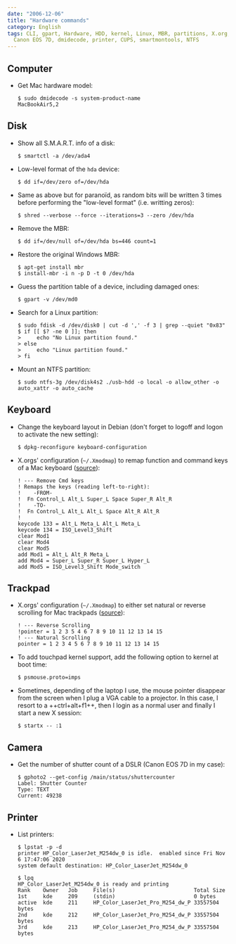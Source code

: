 ```yaml
---
date: "2006-12-06"
title: "Hardware commands"
category: English
tags: CLI, gpart, Hardware, HDD, kernel, Linux, MBR, partitions, X.org, gphoto, DSLR,
  Canon EOS 7D, dmidecode, printer, CUPS, smartmontools, NTFS
---
```


## Computer

- Get Mac hardware model:

  ```shell-session
  $ sudo dmidecode -s system-product-name
  MacBookAir5,2
  ```

## Disk

- Show all S.M.A.R.T. info of a disk:

  ```shell-session
  $ smartctl -a /dev/ada4
  ```

- Low-level format of the `hda` device:

  ```shell-session
  $ dd if=/dev/zero of=/dev/hda
  ```

- Same as above but for paranoïd, as random bits will be written 3 times before performing the "low-level format" (i.e. writting zeros):

  ```shell-session
  $ shred --verbose --force --iterations=3 --zero /dev/hda
  ```

- Remove the MBR:

  ```shell-session
  $ dd if=/dev/null of=/dev/hda bs=446 count=1
  ```

- Restore the original Windows MBR:

  ```shell-session
  $ apt-get install mbr
  $ install-mbr -i n -p D -t 0 /dev/hda
  ```

- Guess the partition table of a device, including damaged ones:

  ```shell-session
  $ gpart -v /dev/md0
  ```

- Search for a Linux partition:

  ```shell-session
  $ sudo fdisk -d /dev/disk0 | cut -d ',' -f 3 | grep --quiet "0x83"
  $ if [[ $? -ne 0 ]]; then
  >     echo "No Linux partition found."
  > else
  >     echo "Linux partition found."
  > fi
  ```

- Mount an NTFS partition:

  ```shell-session
  $ sudo ntfs-3g /dev/disk4s2 ./usb-hdd -o local -o allow_other -o auto_xattr -o auto_cache
  ```

## Keyboard

- Change the keyboard layout in Debian (don't forget to logoff and logon to activate the new setting):

  ```shell-session
  $ dpkg-reconfigure keyboard-configuration
  ```

- X.orgs' configuration (`~/.Xmodmap`) to remap function and command keys of a Mac keyboard ([source](https://github.com/kdeldycke/dotfiles/blob/cc9d00879f14036498615067349f1d75fcd96bf5/dotfiles-linux/.Xmodmap#L10-L24)):

  ```
  ! --- Remove Cmd keys
  ! Remaps the keys (reading left-to-right):
  !    -FROM-
  !  Fn Control_L Alt_L Super_L Space Super_R Alt_R
  !    -TO-
  !  Fn Control_L Alt_L Alt_L Space Alt_R Alt_R
  !
  keycode 133 = Alt_L Meta_L Alt_L Meta_L
  keycode 134 = ISO_Level3_Shift
  clear Mod1
  clear Mod4
  clear Mod5
  add Mod1 = Alt_L Alt_R Meta_L
  add Mod4 = Super_L Super_R Super_L Hyper_L
  add Mod5 = ISO_Level3_Shift Mode_switch
  ```

## Trackpad

- X.orgs' configuration (`~/.Xmodmap`) to either set natural or reverse scrolling for Mac trackpads ([source](https://github.com/kdeldycke/dotfiles/blob/cc9d00879f14036498615067349f1d75fcd96bf5/dotfiles-linux/.Xmodmap#L1-L4)):

  ```
  ! --- Reverse Scrolling
  !pointer = 1 2 3 5 4 6 7 8 9 10 11 12 13 14 15
  ! --- Natural Scrolling
  pointer = 1 2 3 4 5 6 7 8 9 10 11 12 13 14 15
  ```

- To add touchpad kernel support, add the following option to kernel at boot time:

  ```shell-session
  $ psmouse.proto=imps
  ```

- Sometimes, depending of the laptop I use, the mouse pointer disappear from the screen when I plug a VGA cable to a projector. In this case, I resort to a ++ctrl+alt+f1++, then I login as a normal user and finally I start a new X session:

  ```shell-session
  $ startx -- :1
  ```

## Camera

- Get the number of shutter count of a DSLR (Canon EOS 7D in my case):

  ```shell-session
  $ gphoto2 --get-config /main/status/shuttercounter
  Label: Shutter Counter
  Type: TEXT
  Current: 49238
  ```

## Printer

- List printers:

  ```shell-session
  $ lpstat -p -d
  printer HP_Color_LaserJet_M254dw_0 is idle.  enabled since Fri Nov  6 17:47:06 2020
  system default destination: HP_Color_LaserJet_M254dw_0
  ```

  ```shell-session
  $ lpq
  HP_Color_LaserJet_M254dw_0 is ready and printing
  Rank    Owner   Job     File(s)                         Total Size
  1st     kde     209     (stdin)                         0 bytes
  active  kde     211     HP_Color_LaserJet_Pro_M254_dw_P 33557504 bytes
  2nd     kde     212     HP_Color_LaserJet_Pro_M254_dw_P 33557504 bytes
  3rd     kde     213     HP_Color_LaserJet_Pro_M254_dw_P 33557504 bytes
  ```
